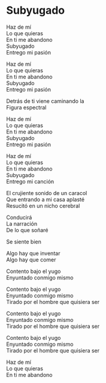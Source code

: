 # Subyugado  

Haz de mí  
Lo que quieras  
En ti me abandono  
Subyugado  
Entrego mi pasión  

Haz de mí  
Lo que quieras  
En ti me abandono  
Subyugado  
Entrego mi pasión  

Detrás de ti viene caminando la  
Figura espectral  

Haz de mí  
Lo que quieras  
En ti me abandono  
Subyugado  
Entrego mi pasión  

Haz de mí  
Lo que quieras  
En ti me abandono  
Subyugado  
Entrego mi canción  

El crujiente sonido de un caracol  
Que entrando a mi casa aplasté  
Resucitó en un nicho cerebral  

Conducirá  
La narración  
De lo que soñaré  

Se siente bien  

Algo hay que inventar  
Algo hay que comer  

Contento bajo el yugo  
Enyuntado conmigo mismo  

Contento bajo el yugo  
Enyuntado conmigo mismo  
Tirado por el hombre que quisiera ser  

Contento bajo el yugo  
Enyuntado conmigo mismo  
Tirado por el hombre que quisiera ser  

Contento bajo el yugo  
Enyuntado conmigo mismo  
Tirado por el hombre que quisiera ser  

Haz de mí  
Lo que quieras  
En ti me abandono  
